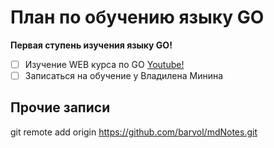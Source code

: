 # План по обучению языку GO

**Первая ступень изучения языку GO!**

- [ ] Изучение WEB курса по GO [Youtube!](https://www.youtube.com/watch?v=0s3Jz8Y_cq8&list=PLP19RjSHH4aE9pB77yT1PbXzftGsXFiGl&index=3)
- [ ] Записаться на обучение у Владилена Минина

## Прочие записи

git remote add origin https://github.com/barvol/mdNotes.git

